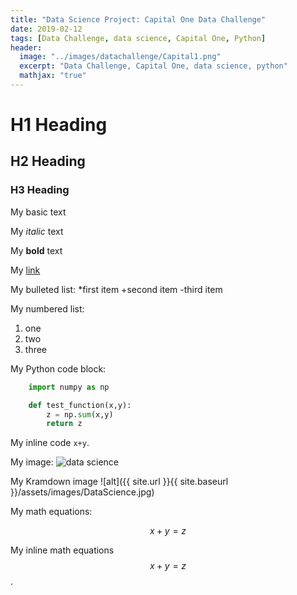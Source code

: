 ```yaml
---
title: "Data Science Project: Capital One Data Challenge"
date: 2019-02-12
tags: [Data Challenge, data science, Capital One, Python]
header: 
  image: "../images/datachallenge/Capital1.png"
  excerpt: "Data Challenge, Capital One, data science, python"
  mathjax: "true"
---
```


# H1 Heading

## H2 Heading

### H3 Heading

My basic text

My *italic* text

My **bold** text 

My [link](https:capitalone.com)

My bulleted list:
*first item
+second item
-third item

My numbered list:
1. one
2. two
3. three

My Python code block:
```python 
	import numpy as np

	def test_function(x,y):
		z = np.sum(x,y)
		return z
```


My inline code `x+y`.

My image:
<img src="{{ site.url }}{{ site.baseurl }}/images/DataScience.png" alt="data science">


My Kramdown image
![alt]({{ site.url }}{{ site.baseurl }}/assets/images/DataScience.jpg)

My math equations:

$$x+y=z$$

My inline math equations $$x+y=z$$.



